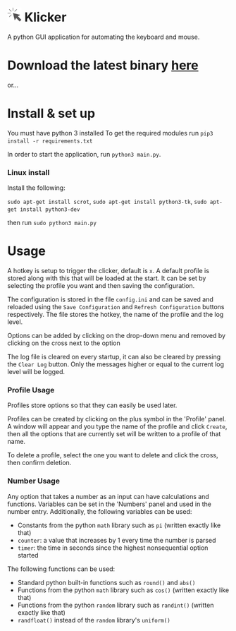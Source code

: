 # <img src="icon.png" width="32" height="32"> Klicker

A python GUI application for automating the keyboard and mouse.

# Download the latest binary [here](https://github.com/ChemicalXandco/klicker/releases)

or...

# Install & set up

You must have python 3 installed
To get the required modules run `pip3 install -r requirements.txt`

In order to start the application, run `python3 main.py`.

### Linux install

Install the following:

`sudo apt-get install scrot`,
`sudo apt-get install python3-tk`,
`sudo apt-get install python3-dev`

then run `sudo python3 main.py`

# Usage

A hotkey is setup to trigger the clicker, default is `x`.
A default profile is stored along with this that will be loaded at the start. It can be set by selecting the profile you want and then saving the configuration.

The configuration is stored in the file `config.ini` and can be saved and reloaded using the `Save Configuration` and `Refresh Configuration` buttons respectively. The file stores the hotkey, the name of the profile and the log level.

Options can be added by clicking on the drop-down menu and removed by clicking on the cross next to the option

The log file is cleared on every startup, it can also be cleared by pressing the `Clear Log` button. Only the messages higher or equal to the current log level will be logged.

### Profile Usage

Profiles store options so that they can easily be used later.

Profiles can be created by clicking on the plus symbol in the 'Profile' panel. A window will appear and you type the name of the profile and click `Create`, then all the options that are currently set will be written to a profile of that name.

To delete a profile, select the one you want to delete and click the cross, then confirm deletion.

### Number Usage

Any option that takes a number as an input can have calculations and functions. Variables can be set in the 'Numbers' panel and used in the number entry. Additionally, the following variables can be used:

- Constants from the python `math` library such as `pi` (written exactly like that)
- `counter`: a value that increases by 1 every time the number is parsed
- `timer`: the time in seconds since the highest nonsequential option started

The following functions can be used:
- Standard python built-in functions such as `round()` and `abs()`
- Functions from the python `math` library such as `cos()` (written exactly like that)
- Functions from the python `random` library such as `randint()` (written exactly like that)
- `randfloat()` instead of the `random` library's `uniform()`
